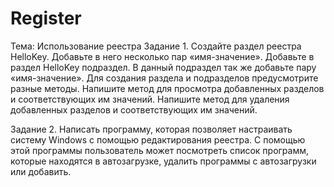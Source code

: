 # Register
Тема: Использование реестра
Задание 1.
Создайте раздел реестра HelloKey. Добавьте в него несколько пар «имя-значение». Добавьте в раздел HelloKey подраздел. В данный подраздел так же добавьте пару «имя-значение». Для создания раздела и подразделов предусмотрите разные методы. Напишите метод для просмотра добавленных разделов и соответствующих им значений. Напишите метод для удаления добавленных разделов и соответствующих им значений.

Задание 2.
Написать программу, которая позволяет настраивать систему Windows с помощью редактирования реестра. С помощью этой программы пользователь может посмотреть список программ, которые находятся в автозагрузке, удалить программы с автозагрузки или добавить.
